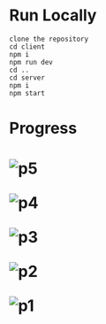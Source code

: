 # Run Locally


```
clone the repository
cd client
npm i
npm run dev 
cd ..
cd server
npm i
npm start
```


<h1>Progress<h1 />

![p5](https://github.com/methlox/xeet/assets/84025779/88651017-55d0-49a0-9737-737ba26a3cb4)

![p4](https://github.com/methlox/xeet/assets/84025779/62b7f02d-af3c-4150-a2bf-35be922a9022)
  
![p3](https://github.com/methlox/xeet/assets/84025779/f55d3c28-dc4f-4590-84a8-6505561decc0)

![p2](https://github.com/methlox/xeet/assets/84025779/1ffd4829-e726-475b-8801-aa93ed287c72)

![p1](https://github.com/methlox/xeet/assets/84025779/20f0111e-9152-4141-9c50-e4f9b4ad1ec1)
